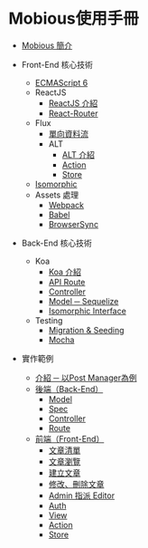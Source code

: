 # Mobious使用手冊

* [Mobious 簡介](README.md)
* Front-End 核心技術
  * [ECMAScript 6](Front-End/ECMAScript6.md)
  * ReactJS
    * [ReactJS 介紹](Front-End/ReactJS/Intro.md)
    * [React-Router](Front-End/ReactJS/React-Router.md)
  * Flux
    * [單向資料流](Front-End/Flux/Data-flow.md)
    * ALT
      * [ALT 介紹](Front-End/Flux/ALT/Intro.md)
      * [Action](Front-End/Flux/ALT/Action.md)
      * [Store](Front-End/Flux/ALT/Store.md)
  * [Isomorphic](Front-End/Isomorphic.md)
  * Assets 處理
    * [Webpack](Front-End/Assets/Webpack.md)
    * [Babel](Front-End/Assets/Babel.md)
    * [BrowserSync](Front-End/Assets/BrowserSync.md)
* Back-End 核心技術
  * Koa
    * [Koa 介紹](Back-End/Koa/Intro.md)
    * [API Route](Back-End/Koa/API-Route.md)
    * [Controller](Back-End/Koa/Controller.md)
    * [Model ─ Sequelize](Back-End/Koa/Model.md)
    * [Isomorphic Interface](Back-End/Koa/Isomorphic-Interface.md)
  * Testing
    * [Migration & Seeding](Back-End/Testing/Migration&Testing.md)
    * [Mocha](Back-End/Testing/Mocha.md)

* 實作範例
  * [介紹 ─ 以Post Manager為例](Example/Intro.md)
  * [後端（Back-End）](Example/Back-End.md)
    * [Model](Example/Back-End/Model.md)
    * [Spec](Example/Back-End/Spec.md)
    * [Controller](Example/Back-End/Controller.md)
    * [Route](Example/Back-End/Route.md)
  * [前端（Front-End）](Example/Front-End.md)
    * [文章清單](Example/Front-End/PostList.md)
    * [文章瀏覽](Example/Front-End/PostSingle.md)
    * [建立文章](Example/Front-End/PostCreate.md)
    * [修改、刪除文章](Example/Front-End/PostEditDelete.md)
    * [Admin 指派 Editor](Example/Front-End/AdminSelectEditor.md)
    * [Auth](Example/Front-End/Auth.md)
    * [View](Example/Front-End/View.md)
    * [Action](Example/Front-End/Action.md)
    * [Store](Example/Front-End/Store.md)
